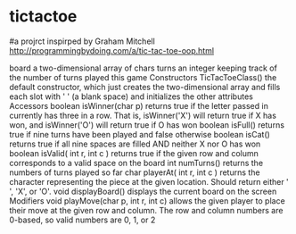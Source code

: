 # tictactoe

#a projrct inspirped by Graham Mitchell
http://programmingbydoing.com/a/tic-tac-toe-oop.html

board	a two-dimensional array of chars
turns	an integer keeping track of the number of turns played this game
Constructors
TicTacToeClass()	the default constructor, which just creates the two-dimensional array and fills each slot with ' ' (a blank space) and initializes the other attributes
Accessors
boolean isWinner(char p)	returns true if the letter passed in currently has three in a row. That is, isWinner('X') will return true if X has won, and isWinner('O') will return true if O has won
boolean isFull()	returns true if nine turns have been played and false otherwise
boolean isCat()	returns true if all nine spaces are filled AND neither X nor O has won
boolean isValid( int r, int c )	returns true if the given row and column corresponds to a valid space on the board
int numTurns()	returns the numbers of turns played so far
char playerAt( int r, int c )	returns the character representing the piece at the given location. Should return either ' ', 'X', or 'O'.
void displayBoard()	displays the current board on the screen
Modifiers
void playMove(char p, int r, int c)	allows the given player to place their move at the given row and column. The row and column numbers are 0-based, so valid numbers are 0, 1, or 2
